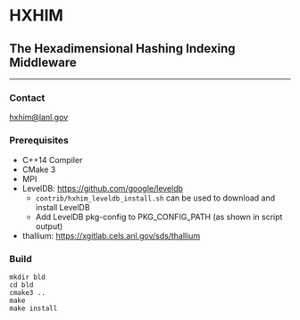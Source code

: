 # HXHIM
## The Hexadimensional Hashing Indexing Middleware
----

### Contact
hxhim@lanl.gov

### Prerequisites
* C++14 Compiler
* CMake 3
* MPI
* LevelDB: https://github.com/google/leveldb
  * `contrib/hxhim_leveldb_install.sh` can be used to download and install LevelDB
  * Add LevelDB pkg-config to PKG_CONFIG_PATH (as shown in script output)
* thallium: https://xgitlab.cels.anl.gov/sds/thallium

### Build
```
mkdir bld
cd bld
cmake3 ..
make
make install
```
